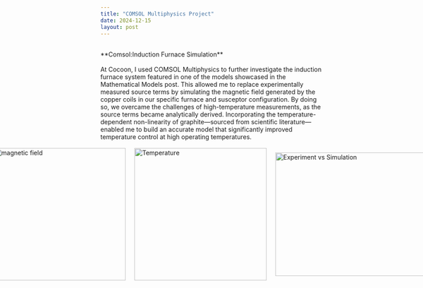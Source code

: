 ```yaml
---
title: "COMSOL Multiphysics Project"
date: 2024-12-15
layout: post
---
```

<br>
**Comsol:Induction Furnace Simulation**
<br><br>
At Cocoon, I used COMSOL Multiphysics to further investigate the induction furnace system featured in one of the models showcased in the Mathematical Models post. 
This allowed me to replace experimentally measured source terms by simulating the magnetic field generated by the copper coils in our specific furnace and susceptor configuration. 
By doing so, we overcame the challenges of high-temperature measurements, as the source terms became analytically derived. 
Incorporating the temperature-dependent non-linearity of graphite—sourced from scientific literature—enabled me to build an accurate model that significantly improved temperature control at high operating temperatures.
<br><br>
<div style="display: flex; gap: 20px; align-items: center; justify-content: center;">
  <img src="https://alexdawes-01.github.io/AlexDawes-Engineering_Portfolio/assets/images/COMSOL-magnetic-field.png" alt="magnetic field" width="300" height="300"/>
  <img src="https://alexdawes-01.github.io/AlexDawes-Engineering_Portfolio/assets/images/COMSOL-temperature.png" alt="Temperature" width="300" height="300"/>
  <img src="https://alexdawes-01.github.io/AlexDawes-Engineering_Portfolio/assets/images/Comsol-Model-Vs-Experiment.png" alt="Experiment vs Simulation" width="350" height="280"/>
</div>



